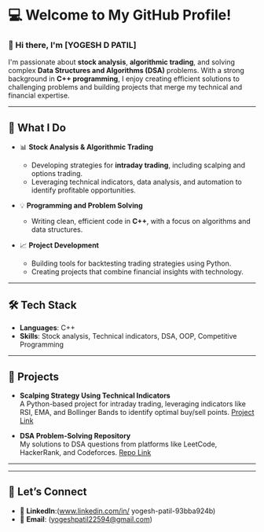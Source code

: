 # 💻 Welcome to My GitHub Profile!  

### 👋 Hi there, I'm [YOGESH D PATIL]  
I'm passionate about **stock analysis**, **algorithmic trading**, and solving complex **Data Structures and Algorithms (DSA)** problems. With a strong background in **C++ programming**, I enjoy creating efficient solutions to challenging problems and building projects that merge my technical and financial expertise.

---

## 🚀 What I Do  
- 📊 **Stock Analysis & Algorithmic Trading**  
   - Developing strategies for **intraday trading**, including scalping and options trading.  
   - Leveraging technical indicators, data analysis, and automation to identify profitable opportunities.  

- 💡 **Programming and Problem Solving**  
   - Writing clean, efficient code in **C++**, with a focus on algorithms and data structures.  

- 📈 **Project Development**  
   - Building tools for backtesting trading strategies using Python.  
   - Creating projects that combine financial insights with technology.  

---

## 🛠️ Tech Stack  
- **Languages**: C++ 
- **Skills**: Stock analysis, Technical indicators, DSA, OOP, Competitive Programming  

---

## 🌟 Projects  
- **Scalping Strategy Using Technical Indicators**  
   A Python-based project for intraday trading, leveraging indicators like RSI, EMA, and Bollinger Bands to identify optimal buy/sell points. [Project Link](#)

- **DSA Problem-Solving Repository**  
   My solutions to DSA questions from platforms like LeetCode, HackerRank, and Codeforces. [Repo Link](#)



---

---

## 🤝 Let’s Connect  
- 💼 **LinkedIn**:(www.linkedin.com/in/
 yogesh-patil-93bba924b)  
- 📧 **Email**: (yogeshpatil22594@gmail.com)  


